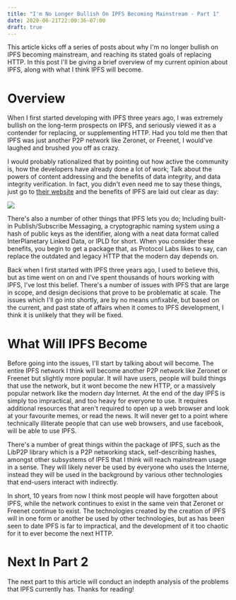```yaml
---
title: "I'm No Longer Bullish On IPFS Becoming Mainstream - Part 1"
date: 2020-06-21T22:00:36-07:00
draft: true
---
```


This article kicks off a series of posts about why I'm no longer bullish on IPFS becoming mainstream, and reaching its stated goals of replacing HTTP. In this post I'll be giving a brief overview of my current opinion about IPFS, along with what I think IPFS will become.

# Overview

When I first started developing with IPFS three years ago, I was extremely bullish on the long-term prospects on IPFS, and seriously viewed it as a contender for replacing, or supplementing HTTP. Had you told me then that IPFS was just another P2P network like Zeronet, or Freenet, I would've laughed and brushed you off as crazy. 

I would probably rationalized that by pointing out how active the community is, how the developers have already done a lot of work; Talk about the powers of content addressing and the benefits of data integrity, and data integrity verification.  In fact, you didn't even need me to say these things, just go to [their website](https://ipfs.io) and the benefits of IPFS are laid out clear as day:

![](/images/ipfs/main_website_summary.jpg)

There's also a number of other things that IPFS lets you do; Including built-in Publish/Subscribe Messaging, a cryptographic naming system using a hash of public keys as the identifier, along with a neat data format called InterPlanetary Linked Data, or IPLD for short. When you consider these benefits, you begin to get a package that, as Protocol Labs likes to say, can replace the outdated and legacy HTTP that the modern day depends on.

Back when I first started with IPFS three years ago, I used to believe this, but as time went on on and I've spent thousands of hours working with IPFS, I've lost this belief. There's a number of issues with IPFS that are large in scope, and design decisions that prove to be problematic at scale. The issues which I'll go into shortly, are by no means unfixable, but based on the current, and past state of affairs when it comes to IPFS development, I think it is unlikely that they will be fixed.

# What Will IPFS Become

Before going into the issues, I'll start by talking about will become. The entire IPFS network I think will become another P2P network like Zeronet or Freenet but slightly more popular. It will have users, people will build things that use the network, but it wont become the new HTTP, or a massively popular network like the modern day Internet. At the end of the day IPFS is simply too impractical, and too heavy for everyone to use. It requires additional resources that aren't required to open up a web browser and look at your favourite memes, or read the news. It will never get to a point where technically illiterate people that can use web browsers, and use facebook, will be able to use IPFS.

There's a number of great things within the package of IPFS, such as the LibP2P library which is a P2P networking stack, self-describing hashes, amongst other subsystems of IPFS that I think will reach mainstream usage in a sense. They will likely never be used by everyone who uses the Interne, instead they will be used in the background by various other technologies that end-users interact with indirectly. 

In short, 10 years from now I think most people will have forgotten about IPFS, while the network continues to exist in the same vein that Zeronet or Freenet continue to exist. The technologies created by the creation of IPFS will in one form or another be used by other technologies, but as has been seen to date IPFS is far to impractical, and the development of it too chaotic for it to ever become the next HTTP.

# Next In Part 2


The next part to this article will conduct an indepth analysis of the problems that IPFS currently has. Thanks for reading!